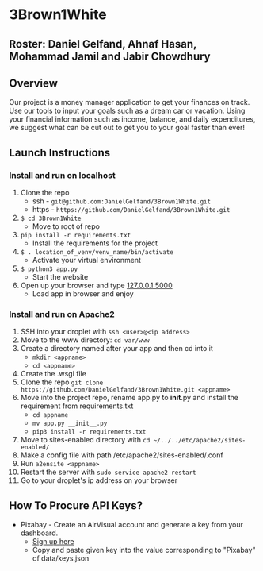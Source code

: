 # 3Brown1White

## Roster: Daniel Gelfand, Ahnaf Hasan, Mohammad Jamil and Jabir Chowdhury

## Overview 

Our project is a money manager application to get your finances on track. Use our tools to input your goals such as a dream car or vacation. Using your financial information such as income, balance, and daily expenditures, we suggest what can be cut out to get you to your goal faster than ever!

## Launch Instructions

### Install and run on localhost

1. Clone the repo
    * ssh - `git@github.com:DanielGelfand/3Brown1White.git`
    * https - `https://github.com/DanielGelfand/3Brown1White.git`
2. `$ cd 3Brown1White`
   * Move to root of repo
3. `pip install -r requirements.txt`
    * Install the requirements for the project
4.  `$ . location_of_venv/venv_name/bin/activate`
    * Activate your virtual environment
5. `$ python3 app.py`
    * Start the website
7. Open up your browser and type [127.0.0.1:5000](http://127.0.0.1:5000/)
    * Load app in browser and enjoy

### Install and run on Apache2

1. SSH into your droplet with `ssh <user>@<ip address>`
2. Move to the www directory: `cd var/www`
3. Create a directory named after your app and then cd into it
    * `mkdir <appname>`
    * `cd <appname>`
4. Create the <appname>.wsgi file
5. Clone the repo `git clone https://github.com/DanielGelfand/3Brown1White.git <appname>`
6. Move into the project repo, rename app.py to __init__.py and install the requirement from requirements.txt
    * `cd appname`
    * `mv app.py __init__.py`
    * `pip3 install -r requirements.txt`
7. Move to sites-enabled directory with `cd ~/../../etc/apache2/sites-enabled/` 
8. Make a config file with path /etc/apache2/sites-enabled/<appname>.conf
9. Run `a2ensite <appname>`
10. Restart the server with `sudo service apache2 restart`
11. Go to your droplet's ip address on your browser

 ## How To Procure API Keys?

 * Pixabay - Create an AirVisual account and generate a key from your dashboard.
    * [Sign up here](https://pixabay.com/service/about/api/)
    * Copy and paste given key into the value corresponding to "Pixabay" of data/keys.json


